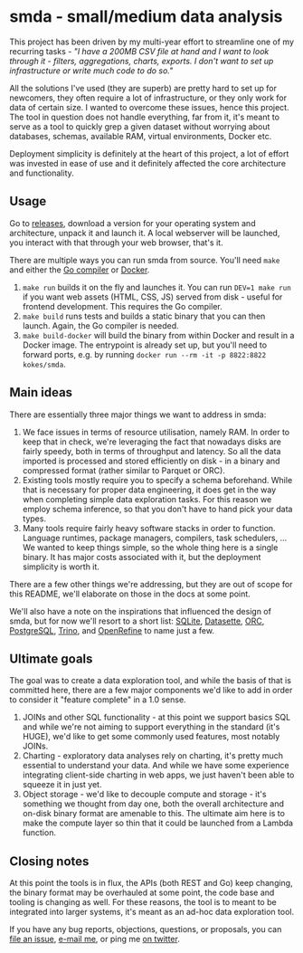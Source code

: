 # smda - small/medium data analysis

This project has been driven by my multi-year effort to streamline one of my recurring tasks - _"I have a 200MB CSV file at hand and I want to look through it - filters, aggregations, charts, exports. I don't want to set up infrastructure or write much code to do so."_

All the solutions I've used (they are superb) are pretty hard to set up for newcomers, they often require a lot of infrastructure, or they only work for data of certain size. I wanted to overcome these issues, hence this project. The tool in question does not handle everything, far from it, it's meant to serve as a tool to quickly grep a given dataset without worrying about databases, schemas, available RAM, virtual environments, Docker etc.

Deployment simplicity is definitely at the heart of this project, a lot of effort was invested in ease of use and it definitely affected the core architecture and functionality. 

## Usage

Go to [releases](https://github.com/kokes/smda/releases), download a version for your operating system and architecture, unpack it and launch it. A local webserver will be launched, you interact with that through your web browser, that's it.

There are multiple ways you can run smda from source. You'll need `make` and either the [Go compiler](https://golang.org/) or [Docker](https://www.docker.com/).

1. `make run` builds it on the fly and launches it. You can run `DEV=1 make run` if you want web assets (HTML, CSS, JS) served from disk - useful for frontend development. This requires the Go compiler.
2. `make build` runs tests and builds a static binary that you can then launch. Again, the Go compiler is needed.
3. `make build-docker` will build the binary from within Docker and result in a Docker image. The entrypoint is already set up, but you'll need to forward ports, e.g. by running `docker run --rm -it -p 8822:8822 kokes/smda`.

## Main ideas

There are essentially three major things we want to address in smda:

1. We face issues in terms of resource utilisation, namely RAM. In order to keep that in check, we're leveraging the fact that nowadays disks are fairly speedy, both in terms of throughput and latency. So all the data imported is processed and stored efficiently on disk - in a binary and compressed format (rather similar to Parquet or ORC).
2. Existing tools mostly require you to specify a schema beforehand. While that is necessary for proper data engineering, it does get in the way when completing simple data exploration tasks. For this reason we employ schema inference, so that you don't have to hand pick your data types.
3. Many tools require fairly heavy software stacks in order to function. Language runtimes, package managers, compilers, task schedulers, ... We wanted to keep things simple, so the whole thing here is a single binary. It has major costs associated with it, but the deployment simplicity is worth it.

There are a few other things we're addressing, but they are out of scope for this README, we'll elaborate on those in the docs at some point.

We'll also have a note on the inspirations that influenced the design of smda, but for now we'll resort to a short list: [SQLite](https://www.sqlite.org/index.html), [Datasette](https://datasette.io/), [ORC](https://en.wikipedia.org/wiki/Apache_ORC), [PostgreSQL](https://www.postgresql.org/), [Trino](https://trino.io/), and [OpenRefine](https://openrefine.org/) to name just a few.

## Ultimate goals

The goal was to create a data exploration tool, and while the basis of that is committed here, there are a few major components we'd like to add in order to consider it "feature complete" in a 1.0 sense.

1. JOINs and other SQL functionality - at this point we support basics SQL and while we're not aiming to support everything in the standard (it's HUGE), we'd like to get some commonly used features, most notably JOINs.
2. Charting - exploratory data analyses rely on charting, it's pretty much essential to understand your data. And while we have some experience integrating client-side charting in web apps, we just haven't been able to squeeze it in just yet.
3. Object storage - we'd like to decouple compute and storage - it's something we thought from day one, both the overall architecture and on-disk binary format are amenable to this. The ultimate aim here is to make the compute layer so thin that it could be launched from a Lambda function.


## Closing notes

At this point the tools is in flux, the APIs (both REST and Go) keep changing, the binary format may be overhauled at some point, the code base and tooling is changing as well. For these reasons, the tool is to meant to be integrated into larger systems, it's meant as an ad-hoc data exploration tool.

If you have any bug reports, objections, questions, or proposals, you can [file an issue](https://github.com/kokes/smda/issues), [e-mail me](mailto:ondrej.kokes@gmail.com), or ping me [on twitter](https://twitter.com/pndrej).
